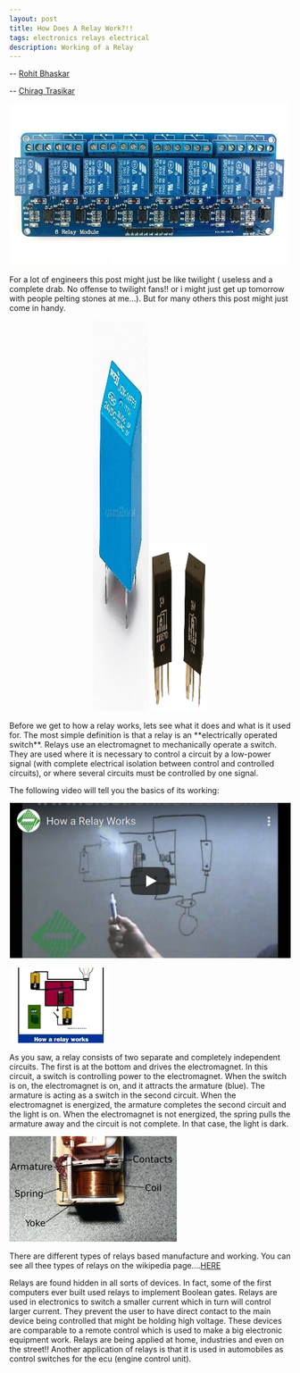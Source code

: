 ```yaml
---
layout: post
title: How Does A Relay Work?!!
tags: electronics relays electrical
description: Working of a Relay
---
```


-- [Rohit Bhaskar](https://github.com/rohitbhaskar)

-- [Chirag Trasikar](https://github.com/chirag16)

![Relay](/assets/posts/how-does-a-relay-work/image1.jpg)

For a lot of engineers this post might just be like twilight ( useless and a complete drab. No offense to twilight fans!! or i might just get up tomorrow with people pelting stones at me…). But for many others this post might just come in handy.

<p align="middle">
<img src="/assets/posts/how-does-a-relay-work/image2.jpg" width="100" height="700"/>
<img src="/assets/posts/how-does-a-relay-work/image3.jpg" width="100" height="300" />
</p>
<p>
Before we get to how a relay works, lets see what it does and what is it used for. The most simple definition is that a relay is an **electrically operated switch**. Relays use an electromagnet to mechanically operate a switch. They are used where it is necessary to control a circuit by a low-power signal (with complete electrical isolation between control and controlled circuits), or where several circuits must be controlled by one signal.
</p>
The following video will tell you the basics of its working:

[![WORKING VIDEO](/assets/posts/how-does-a-relay-work/video.png)](https://youtu.be/a1dhBeZ0MLw)

![Relay](/assets/posts/how-does-a-relay-work/image4.jpg)

As you saw, a relay consists of two separate and completely independent circuits. The first is at the bottom and drives the electromagnet. In this circuit, a switch is controlling power to the electromagnet. When the switch is on, the electromagnet is on, and it attracts the armature (blue). The armature is acting as a switch in the second circuit. When the electromagnet is energized, the armature completes the second circuit and the light is on. When the electromagnet is not energized, the spring pulls the armature away and the circuit is not complete. In that case, the light is dark.

![Relay](/assets/posts/how-does-a-relay-work/image5.jpg)


There are different types of relays based manufacture and working. You can see all thee types of relays on the wikipedia page....[HERE](https://en.wikipedia.org/wiki/Relay#Types)

Relays are found hidden in all sorts of devices. In fact, some of the first computers ever built used relays to implement Boolean gates. Relays are used in electronics to switch a smaller current which in turn will control larger current. They prevent the user to have direct contact to the main device being controlled that might be holding high voltage. These devices are comparable to a remote control which is used to make a big electronic equipment work. Relays are being applied at home, industries and even on the street!! Another application of relays is that it is used in automobiles as control switches for the ecu (engine control unit).
